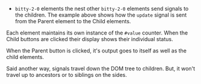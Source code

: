 - `bitty-2-0` elements the nest other 
`bitty-2-0` elements send signals to the
children. The example above shows how the
`update` signal is sent from the Parent
element to the Child elements. 

Each element maintains its own instance
of the `#value` counter. When the Child
buttons are clicked their display shows
their individual status. 

When the Parent button is clicked, it's
output goes to itself as well as the
child elements. 

Said another way, signals travel down
the DOM tree to children. But, it 
won't travel up to ancestors or 
to siblings on the sides.